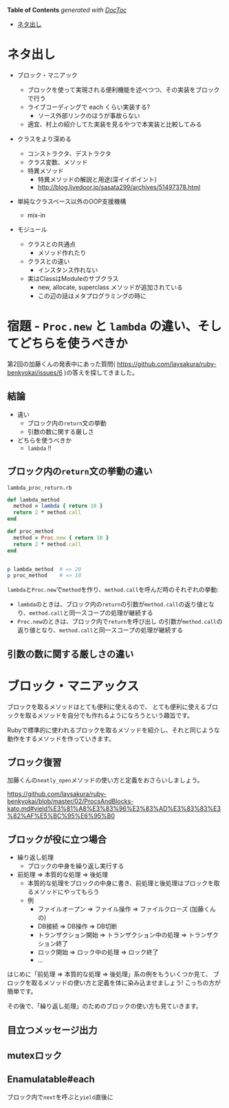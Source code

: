<!-- START doctoc generated TOC please keep comment here to allow auto update -->
<!-- DON'T EDIT THIS SECTION, INSTEAD RE-RUN doctoc TO UPDATE -->
**Table of Contents**  *generated with [DocToc](http://doctoc.herokuapp.com/)*

- [ネタ出し](#ネタ出し)

<!-- END doctoc generated TOC please keep comment here to allow auto update -->

# ネタ出し

- ブロック・マニアック
  - ブロックを使って実現される便利機能を述べつつ、その実装をブロックで行う
  - ライブコーディングで each くらい実装する?
    - ソース外部リンクのほうが事故らない
  - 適宜、村上の紹介してた実装を見るやつで本実装と比較してみる

- クラスをより深める
  - コンストラクタ、デストラクタ
  - クラス変数、メソッド
  - 特異メソッド
    - 特異メソッドの解説と用途(深イイポイント)
    - http://blog.livedoor.jp/sasata299/archives/51497378.html

- 単純なクラスベース以外のOOP支援機構
  - mix-in

- モジュール
  - クラスとの共通点
    - メソッド作れたり
  - クラスとの違い
    - インスタンス作れない
  - 実はClassはModuleのサブクラス
    - new, allocate, superclass メソッドが追加されている
    - この辺の話はメタプログラミングの時に





# 宿題 - `Proc.new` と `lambda` の違い、そしてどちらを使うべきか

第2回の加藤くんの発表中にあった質問( https://github.com/laysakura/ruby-benkyokai/issues/6 )の答えを探してきました。

## 結論

- 違い
  - ブロック内の`return`文の挙動
  - 引数の数に関する厳しさ
- どちらを使うべきか
  - `lambda` !!

## ブロック内の`return`文の挙動の違い

`lambda_proc_return.rb`

```ruby
def lambda_method
  method = lambda { return 10 }
  return 2 * method.call
end

def proc_method
  method = Proc.new { return 10 }
  return 2 * method.call
end


p lambda_method  # => 20
p proc_method    # => 10
```

`lambda`と`Proc.new`で`method`を作り、`method.call`を呼んだ時のそれぞれの挙動:

- `lambda`のときは、ブロック内の`return`の引数が`method.call`の返り値となり、`method.call`と同一スコープの処理が継続する
- `Proc.new`のときは、ブロック内で`return`を呼び出し の引数が`method.call`の返り値となり、`method.call`と同一スコープの処理が継続する


## 引数の数に関する厳しさの違い



# ブロック・マニアックス

ブロックを取るメソッドはとても便利に使えるので、
とても便利に使えるブロックを取るメソッドを自分でも作れるようになろうという趣旨です。

Rubyで標準的に使われるブロックを取るメソッドを紹介し、それと同じような動作をするメソッドを作っていきます。

## ブロック復習

加藤くんの`neatly_open`メソッドの使い方と定義をおさらいしましょう。

https://github.com/laysakura/ruby-benkyokai/blob/master/02/ProcsAndBlocks-kato.md#yield%E3%81%A8%E3%83%96%E3%83%AD%E3%83%83%E3%82%AF%E5%BC%95%E6%95%B0

## ブロックが役に立つ場合

- 繰り返し処理
  - ブロックの中身を繰り返し実行する
- 前処理 => 本質的な処理 => 後処理
  - 本質的な処理をブロックの中身に書き、前処理と後処理はブロックを取るメソッドにやってもらう
  - 例
    - ファイルオープン => ファイル操作 => ファイルクローズ (加藤くんの)
    - DB接続 => DB操作 => DB切断
    - トランザクション開始 => トランザクション中の処理 => トランザクション終了
    - ロック開始 => ロック中の処理 => ロック終了
    - ...

はじめに「前処理 => 本質的な処理 => 後処理」系の例をもういくつか見て、
ブロックを取るメソッドの使い方と定義を体に染み込ませましょう!
こっちの方が簡単です。

その後で、「繰り返し処理」のためのブロックの使い方も見ていきます。

## 目立つメッセージ出力

## mutexロック

## Enamulatable#each

ブロック内で`next`を呼ぶと`yield`直後に
